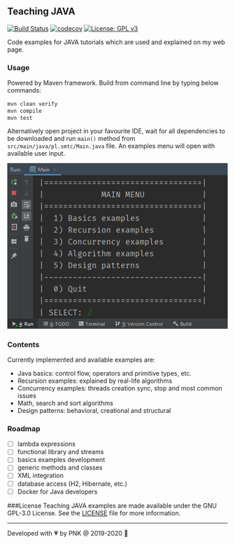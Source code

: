 ## Teaching JAVA

[![Build Status](https://travis-ci.com/piopon/teaching-java.svg?branch=master)](https://travis-ci.com/piopon/teaching-java)
[![codecov](https://codecov.io/gh/piopon/teaching-java/branch/master/graph/badge.svg)](https://codecov.io/gh/piopon/teaching-java)
[![License: GPL v3](https://img.shields.io/badge/License-GPLv3-blue.svg)](https://www.gnu.org/licenses/gpl-3.0)

Code examples for JAVA tutorials which are used and explained on my web page.

### Usage
Powered by Maven framework. Build from command line by typing below commands:
```text
mvn clean verify
mvn compile
mvn test
```
Alternatively open project in your favourite IDE, wait for all dependencies to be downloaded and run `main()` method from `src/main/java/pl.smtc/Main.java` file.
An examples menu will open with available user input.

![Main examples menu](src/main/resources/documentation/readme_menu.png?raw=true "Main examples menu")

### Contents
Currently implemented and available examples are:
* Java basics: control flow, operators and primitive types, etc.
* Recursion examples: explained by real-life algorithms
* Concurrency examples: threads creation sync, stop and most common issues
* Math, search and sort algorithms
* Design patterns: behavioral, creational and structural

### Roadmap
- [ ] lambda expressions
- [ ] functional library and streams
- [ ] basics examples development
- [ ] generic methods and classes
- [ ] XML integration
- [ ] database access (H2, Hibernate, etc.)
- [ ] Docker for Java developers

###License
Teaching JAVA examples are made available under the GNU GPL-3.0 License. See the
[LICENSE](LICENSE)
file for more information.

---
Developed with :heartpulse: by PNK @ 2019-2020 :vulcan_salute: